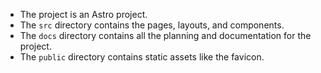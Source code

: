 - The project is an Astro project.
- The `src` directory contains the pages, layouts, and components.
- The `docs` directory contains all the planning and documentation for the project.
- The `public` directory contains static assets like the favicon.
